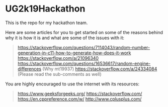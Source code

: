 # UG2k19Hackathon
This is the repo for my hackathon team.

Here are some articles for you to get started on some of the reasons behind why it is how it is and what are some of the issues with it:
> https://stackoverflow.com/questions/7114043/random-number-generation-in-c11-how-to-generate-how-does-it-work
> https://stackoverflow.com/a/21096340
> https://stackoverflow.com/questions/16536617/random-engine-differences (Why mt19937)
> https://stackoverflow.com/a/24334084 (Please read the sub-comments as well)

You are highly encouraged to use the internet with its resources:
> https://www.geeksforgeeks.org/
> https://stackoverflow.com/
> https://en.cppreference.com/w/
> http://www.cplusplus.com/
